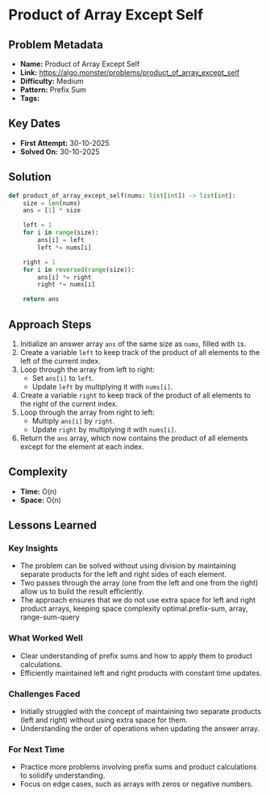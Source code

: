 # Product of Array Except Self

## Problem Metadata
- **Name:** Product of Array Except Self
- **Link:** https://algo.monster/problems/product_of_array_except_self
- **Difficulty:** Medium
- **Pattern:** Prefix Sum
- **Tags:** 

## Key Dates
- **First Attempt:** 30-10-2025
- **Solved On:** 30-10-2025

## Solution
```python
def product_of_array_except_self(nums: list[int]) -> list[int]:
    size = len(nums)
    ans = [1] * size

    left = 1
    for i in range(size):
        ans[i] = left
        left *= nums[i]

    right = 1
    for i in reversed(range(size)):
        ans[i] *= right
        right *= nums[i]

    return ans
```

## Approach Steps
1. Initialize an answer array `ans` of the same size as `nums`, filled with `1`s.
2. Create a variable `left` to keep track of the product of all elements to the left of the current index.
3. Loop through the array from left to right:
   - Set `ans[i]` to `left`.
   - Update `left` by multiplying it with `nums[i]`.
4. Create a variable `right` to keep track of the product of all elements to the right of the current index.
5. Loop through the array from right to left:
   - Multiply `ans[i]` by `right`.
   - Update `right` by multiplying it with `nums[i]`.
6. Return the `ans` array, which now contains the product of all elements except for the element at each index.

## Complexity
- **Time:** O(n)
- **Space:** O(n)

## Lessons Learned
### Key Insights
- The problem can be solved without using division by maintaining separate products for the left and right sides of each element.
- Two passes through the array (one from the left and one from the right) allow us to build the result efficiently.
- The approach ensures that we do not use extra space for left and right product arrays, keeping space complexity optimal.prefix-sum, array, range-sum-query

### What Worked Well
- Clear understanding of prefix sums and how to apply them to product calculations.
- Efficiently maintained left and right products with constant time updates.

### Challenges Faced
- Initially struggled with the concept of maintaining two separate products (left and right) without using extra space for them.
- Understanding the order of operations when updating the answer array.

### For Next Time
- Practice more problems involving prefix sums and product calculations to solidify understanding.
- Focus on edge cases, such as arrays with zeros or negative numbers.
